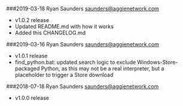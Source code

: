 ###2019-03-18  Ryan Saunders <saunders@aggienetwork.com>

  * v1.0.2 release
  * Updated README.md with how it works
  * Added this CHANGELOG.md


###2019-03-16  Ryan Saunders <saunders@aggienetwork.com>

  * v1.0.1 release
  * find\_python.bat: updated search logic to exclude Windows-Store-packaged Python, as this may not be a real interpreter, but a placeholder to trigger a Store download


###2018-07-18  Ryan Saunders <saunders@aggienetwork.com>

  * v1.0.0 release
